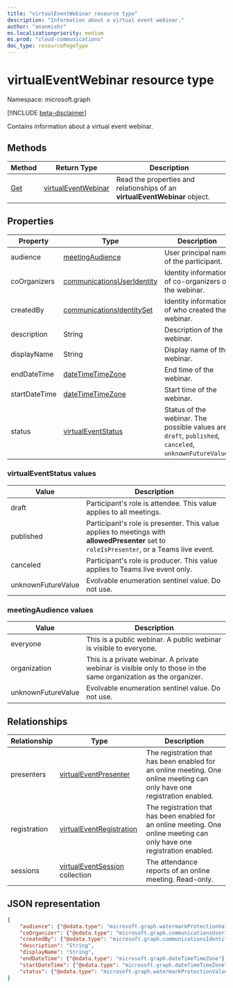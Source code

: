 ```yaml
---
title: "virtualEventWebinar resource type"
description: "Information about a virtual event webinar."
author: "ananmishr"
ms.localizationpriority: medium
ms.prod: "cloud-communications"
doc_type: resourcePageType
---
```


# virtualEventWebinar resource type

Namespace: microsoft.graph

[!INCLUDE [beta-disclaimer](../../includes/beta-disclaimer.md)]

Contains information about a virtual event webinar.

## Methods

| Method | Return Type |Description |
| ------ | ----------- | ---------- |
| [Get](../api/virtualevent-get.md) | [virtualEventWebinar](virtualEventWebinar.md) | Read the properties and relationships of an **virtualEventWebinar** object. |

## Properties

| Property | Type | Description |
| -------- | ---- | ----------- |
| audience | [meetingAudience](#meetingaudience-values) | User principal name of the participant.  |
| coOrganizers  | [communicationsUserIdentity](communicationsuseridentity.md) | Identity information of co-organizers of the webinar. |
| createdBy | [communicationsIdentitySet](communicationsidentityset.md) | Identity information of who created the webinar. |
| description | String | Description of the webinar. |
| displayName | String | Display name of the webinar. |
| endDateTime | [dateTimeTimeZone](???) | End time of the webinar. |
| startDateTime | [dateTimeTimeZone](???) | Start time of the webinar. |
| status | [virtualEventStatus](#virtualeventstatus-values) | Status of the webinar. The possible values are: `draft`, `published`, `canceled`, `unknownFutureValue`. |

### virtualEventStatus values

| Value | Description |
| ------------------ | ---------------------------------------------------------------------- |
| draft            | Participant's role is attendee. This value applies to all meetings.   |
| published           | Participant's role is presenter. This value applies to meetings with **allowedPresenter** set to `roleIsPresenter`, or a Teams live event. |
| canceled            | Participant's role is producer. This value applies to Teams live event only.  |
| unknownFutureValue | Evolvable enumeration sentinel value. Do not use. |

### meetingAudience values

| Value | Description |
| ----- | ----------- |
| everyone | This is a public webinar. A public webinar is visible to everyone. |
| organization | This is a private webinar. A private webinar is visible only to those in the same organization as the organizer. |
| unknownFutureValue | Evolvable enumeration sentinel value. Do not use. |

## Relationships

| Relationship | Type | Description |
| ------------ | ---- | ----------- |
| presenters | [virtualEventPresenter](virtualEventPresenter.md) | The registration that has been enabled for an online meeting. One online meeting can only have one registration enabled.|
| registration | [virtualEventRegistration](virtualEventRegistration.md) | The registration that has been enabled for an online meeting. One online meeting can only have one registration enabled.|
| sessions | [virtualEventSession](virtualEventSession.md)  collection | The attendance reports of an online meeting. Read-only. |

## JSON representation
<!-- {
  "blockType": "resource",
  "@odata.type": "microsoft.graph.virtualEventWebinar"
}-->
```json
{
    "audience": {"@odata.type": "microsoft.graph.watermarkProtectionValues"},
    "coOrganizer": {"@odata.type": "microsoft.graph.communicationsUserIdentity"},
    "createdBy": {"@odata.type": "microsoft.graph.communicationsIdentitySet"},
    "description": "String",
    "displayName": "String",
    "endDateTime": {"@odata.type": "microsoft.graph.dateTimeTimeZone"},
    "startDateTime": {"@odata.type": "microsoft.graph.dateTimeTimeZone"},
    "status": {"@odata.type": "microsoft.graph.watermarkProtectionValues"}
}
```